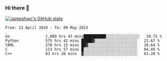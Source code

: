 ### Hi there 👋

[![Jameshwc's GitHub stats](https://github-readme-stats.vercel.app/api?username=jameshwc)](https://github.com/anuraghazra/github-readme-stats)

<!--START_SECTION:waka-->

```text
From: 13 April 2019 - To: 09 May 2023

Go                1,009 hrs 43 mins██████████░░░░░░░░░░░░░░░   39.75 %
Python            575 hrs 42 mins █████▓░░░░░░░░░░░░░░░░░░░   22.67 %
YAML              270 hrs 15 mins ██▓░░░░░░░░░░░░░░░░░░░░░░   10.64 %
C                 113 hrs 57 mins █░░░░░░░░░░░░░░░░░░░░░░░░   04.49 %
C++               83 hrs 26 mins  ▓░░░░░░░░░░░░░░░░░░░░░░░░   03.28 %
```

<!--END_SECTION:waka-->